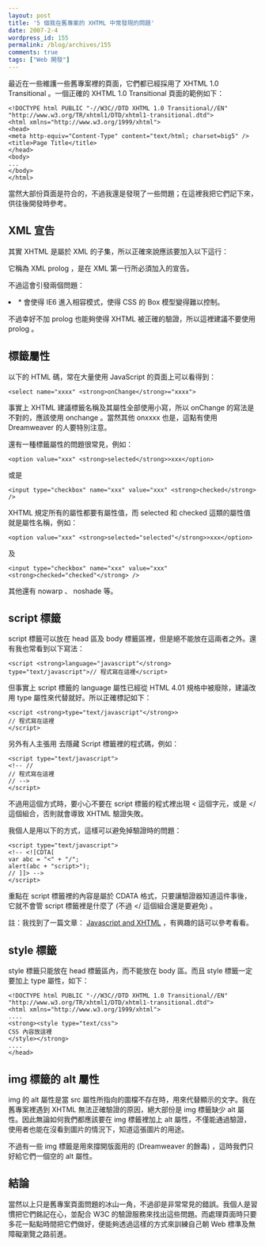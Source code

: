 ```yaml
---
layout: post
title: '5 個我在舊專案的 XHTML 中常發現的問題'
date: 2007-2-4
wordpress_id: 155
permalink: /blog/archives/155
comments: true
tags: ["Web 開發"]
---
```


最近在一些維護一些舊專案裡的頁面，它們都已經採用了 XHTML 1.0 Transitional 。一個正確的 XHTML 1.0 Transitional 頁面的範例如下：

```
<!DOCTYPE html PUBLIC "-//W3C//DTD XHTML 1.0 Transitional//EN" "http://www.w3.org/TR/xhtml1/DTD/xhtml1-transitional.dtd">
<html xmlns="http://www.w3.org/1999/xhtml">
<head>
<meta http-equiv="Content-Type" content="text/html; charset=big5" />
<title>Page Title</title>
</head>
<body>
...
</body>
</html>

```

當然大部份頁面是符合的，不過我還是發現了一些問題；在這裡我把它們記下來，供往後開發時參考。

<!--more-->

## XML 宣告

其實 XHTML 是屬於 XML 的子集，所以正確來說應該要加入以下這行：

<?xml version="1.0" encoding="big5" ?>

它稱為 XML prolog ，是在 XML 第一行所必須加入的宣告。  

不過這會引發兩個問題：

<li><? 會和 PHP 的 short tag 衝突。</li>
* 會使得 IE6 進入相容模式，使得 CSS 的 Box 模型變得難以控制。


不過幸好不加 prolog 也能夠使得 XHTML 被正確的驗證，所以這裡建議不要使用 prolog 。

## 標籤屬性

以下的 HTML 碼，常在大量使用 JavaScript 的頁面上可以看得到：

```
<select name="xxxx" <strong>onChange</strong>="xxxx">

```

事實上 XHTML 建議標籤名稱及其屬性全部使用小寫，所以 onChange 的寫法是不對的，應該使用 onchange 。當然其他 onxxxx 也是，這點有使用 Dreamweaver 的人要特別注意。

還有一種標籤屬性的問題很常見，例如：

```
<option value="xxx" <strong>selected</strong>>xxx</option>

```

或是

```
<input type="checkbox" name="xxx" value="xxx" <strong>checked</strong> />

```

XHTML 規定所有的屬性都要有屬性值，而 selected 和 checked 這類的屬性值就是屬性名稱，例如：

```
<option value="xxx" <strong>selected="selected"</strong>>xxx</option>

```

及

```
<input type="checkbox" name="xxx" value="xxx" <strong>checked="checked"</strong> />

```

其他還有 nowarp 、 noshade 等。 

## script 標籤

script 標籤可以放在 head 區及 body 標籤區裡，但是絕不能放在這兩者之外。還有我也常看到以下寫法：

```
<script <strong>language="javascript"</strong> type="text/javascript">// 程式寫在這裡</script>

```

但事實上 script 標籤的 language 屬性已經從 HTML 4.01 規格中被廢除，建議改用 type 屬性來代替就好。所以正確標記如下：

```
<script <strong>type="text/javascript"</strong>>
// 程式寫在這裡
</script>

```

另外有人主張用 <!-- --> 去隱藏 Script 標籤裡的程式碼，例如：

```
<script type="text/javascript">
<!-- //
// 程式寫在這裡
// -->
</script>

```

不過用這個方式時，要小心不要在 script 標籤的程式裡出現 < 這個字元，或是 </ 這個組合，否則就會導致 XHTML 驗證失敗。 

我個人是用以下的方式，這樣可以避免掉驗證時的問題：

```
<script type="text/javascript">
<!-- <![CDTA[
var abc = "<" + "/";
alert(abc + "script>");
// ]]> -->
</script>

```

重點在 script 標籤裡的內容是屬於 CDATA 格式，只要讓驗證器知道這件事後，它就不會管 script 標籤裡是什麼了 (不過 </ 這個組合還是要避免) 。

註：我找到了一篇文章： [Javascript and XHTML](http://javascript.about.com/library/blxhtml.htm) ，有興趣的話可以參考看看。

## style 標籤

style 標籤只能放在 head 標籤區內，而不能放在 body 區。而且 style 標籤一定要加上 type 屬性，如下：

```
<!DOCTYPE html PUBLIC "-//W3C//DTD XHTML 1.0 Transitional//EN" "http://www.w3.org/TR/xhtml1/DTD/xhtml1-transitional.dtd">
<html xmlns="http://www.w3.org/1999/xhtml">
....
<strong><style type="text/css">
CSS 內容放這裡
</style></strong>
....
</head>

```

## img 標籤的 alt 屬性

img 的 alt 屬性是當 src 屬性所指向的圖檔不存在時，用來代替顯示的文字。我在舊專案裡遇到 XHTML 無法正確驗證的原因，絕大部份是 img 標籤缺少 alt 屬性。因此無論如何我們都應該要在 img 標籤裡加上 alt 屬性，不僅能通過驗證，使用者也能在沒看到圖片的情況下，知道這張圖片的用途。

不過有一些 img 標籤是用來撐開版面用的 (Dreamweaver 的餘毒) ，這時我們只好給它們一個空的 alt 屬性。

## 結論

當然以上只是舊專案頁面問題的冰山一角，不過卻是非常常見的錯誤。我個人是習慣把它們銘記在心，並配合 W3C 的驗證服務來找出這些問題。而處理頁面時只要多花一點點時間把它們做好，便能夠透過這樣的方式來訓練自己朝 Web 標準及無障礙瀏覽之路前進。 
